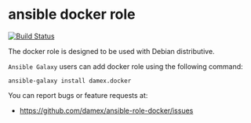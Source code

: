 # ansible docker role

[![Build Status](https://travis-ci.com/damex/ansible-role-docker.svg?branch=master)](https://travis-ci.com/damex/ansible-role-docker)

The docker role is designed to be used with Debian distributive.

`Ansible Galaxy` users can add docker role using the following command:

`ansible-galaxy install damex.docker`

You can report bugs or feature requests at:

* https://github.com/damex/ansible-role-docker/issues
